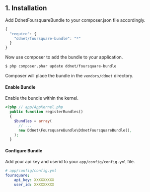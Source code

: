 ## 1. Installation
Add DdnetFoursquareBundle to your composer.json file accordingly.
```js
{
  "require": {
    "ddnet/foursquare-bundle": "*"
  }
}
```
Now use composer to add the bundle to your application.
```bash
$ php composer.phar update ddnet/foursquare-bundle
```
Composer will place the bundle in the `vendors/ddnet` directory.

#### Enable Bundle
Enable the bundle within the kernel.
```php
<?php // app/AppKernel.php
  public function registerBundles() 
  {
    $bundles = array(
      // ...
      new Ddnet\FoursquareBundle\DdnetFoursquareBundle(),
    );
  }
```

#### Configure Bundle
 Add your api key and userid to your `app/config/config.yml` file.
```yaml
# app/config/config.yml
foursquare:
    api_key: XXXXXXXXX
    user_id: XXXXXXXXX
```
    
